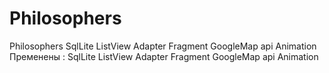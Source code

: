 # Philosophers
Philosophers SqlLite ListView Adapter Fragment GoogleMap api Animation
Пременены :
SqlLite
ListView
Adapter
Fragment
GoogleMap api
Animation
